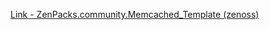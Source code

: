 [Link - ZenPacks.community.Memcached_Template (zenoss)](https://github.com/zenoss/ZenPacks.community.Memcached_Template)
